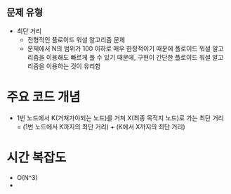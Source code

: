 ## 문제 유형 
- 최단 거리
  - 전형적인 플로이드 워셜 알고리즘 문제
  - 문제에서 N의 범위가 100 이하로 매우 한정적이기 때문에 플로이드 워셜 알고리즘을 이용해도 빠르게 풀 수 있기 때문에, 구현이 간단한 플로이드 워셜 알고리즘을 이용하는 것이 유리함 
# 주요 코드 개념 
- 1번 노드에서 K(거쳐가야되는 노드)를 거쳐 X(최종 목적지 노드)로 가는 최단 거리 = (1번 노드에서 K까지의 최단 거리) + (K에서 X까지의 최단 거리)
# 시간 복잡도 
- O(N^3)
- 
